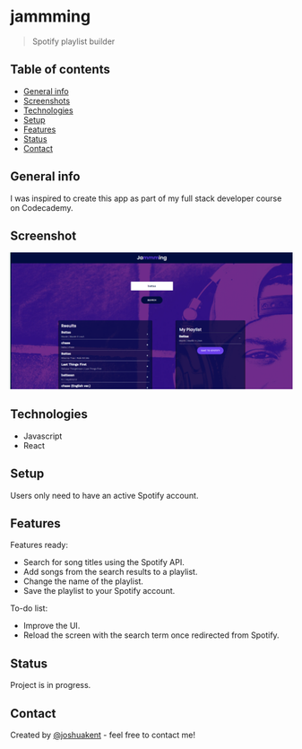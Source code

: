 # jammming
> Spotify playlist builder

## Table of contents
* [General info](#general-info)
* [Screenshots](#screenshots)
* [Technologies](#technologies)
* [Setup](#setup)
* [Features](#features)
* [Status](#status)
* [Contact](#contact)

## General info
I was inspired to create this app as part of my full stack developer course on Codecademy.

## Screenshot
![Screenshot of app working](./pictures/jammmingScreenshot.png)

## Technologies
* Javascript
* React

## Setup
Users only need to have an active Spotify account.

## Features
Features ready:
* Search for song titles using the Spotify API.
* Add songs from the search results to a playlist.
* Change the name of the playlist.
* Save the playlist to your Spotify account.

To-do list:
* Improve the UI.
* Reload the screen with the search term once redirected from Spotify.

## Status
Project is in progress.

## Contact
Created by [@joshuakent](josh.kent94@yahoo.co.uk) - feel free to contact me!